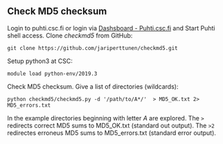 ## Check MD5 checksum
Login to puhti.csc.fi or login via  [Dashsboard - Puhti.csc.fi](https://www.puhti.csc.fi/pun/sys/dashboard) and
Start Puhti shell access. Clone *checkmd5* from GitHub:

    git clone https://github.com/jariperttunen/checkmd5.git

Setup python3 at CSC:

    module load python-env/2019.3

Check MD5 checksum. Give a list of directories (wildcards):

    python checkmd5/checkmd5.py -d '/path/to/A*/'  > MD5_OK.txt 2> MD5_errors.txt
 
 In the example directories beginning with letter *A* are explored. The `>` redirects
 correct MD5 sums to MD5_OK.txt (standard out output). The `>2` redirectes
 erroneus MD5 sums to MD5_errors.txt (standard error output).

